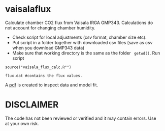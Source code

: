 # vaisalaflux

Calculate chamber CO2 flux from Vaisala IRGA GMP343. Calculations do not account for changing chamber humidity.

* Check script for local adjustments (csv format, chamber size etc).
* Put script in a folder together with downloaded csv files (save as csv when you download GMP343 data)
* Make sure that working directory is the same as the folder ``` getwd()```. Run script
```
source("vaisala_flux_calc.R"")
```
```
flux.dat #contains the flux values. 
```
A [pdf](https://github.com/ggranath/vaisalaflux/blob/master/co2VStime.pdf) is created to inspect data and model fit.

# DISCLAIMER
The code has not been reviewed or verified and it may contain errors. Use at your own risk.